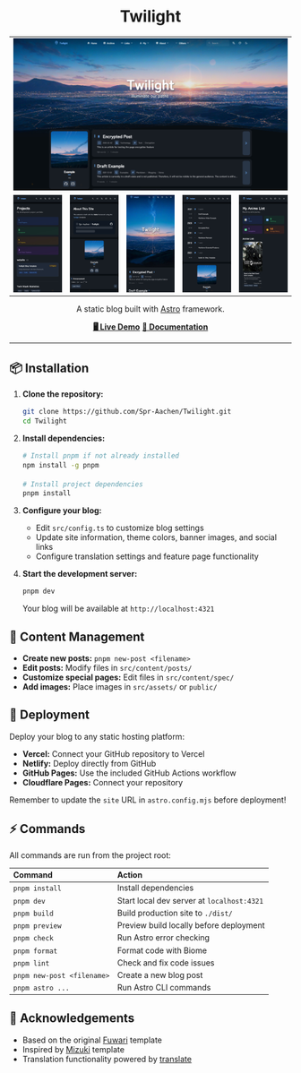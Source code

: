 <div align = "center">

# Twilight

<table style="width: 100%; table-layout: fixed;">
  <tr>
    <td colspan="5"><img alt="" src="docs/image/Desktop.jpg" style="max-width: 100%;"></td>
  </tr>
  <tr>
    <td><img alt="" src="docs/image/Mobile_4.jpg" style="max-width: 100%;"></td>
    <td><img alt="" src="docs/image/Mobile_2.jpg" style="max-width: 100%;"></td>
    <td><img alt="" src="docs/image/Mobile_1.jpg" style="max-width: 100%;"></td>
    <td><img alt="" src="docs/image/Mobile_3.jpg" style="max-width: 100%;"></td>
    <td><img alt="" src="docs/image/Mobile_5.jpg" style="max-width: 100%;"></td>
  </tr>
</table>

A static blog built with [Astro](https://astro.build) framework.

[**🖥️ Live Demo**](https://twilight.spr-aachen.com)
[**📝 Documentation**](https://docs.twilight.spr-aachen.com)

</div>

---

## 📦 Installation

1. **Clone the repository:**
   ```bash
   git clone https://github.com/Spr-Aachen/Twilight.git
   cd Twilight
   ```

2. **Install dependencies:**
   ```bash
   # Install pnpm if not already installed
   npm install -g pnpm
   
   # Install project dependencies
   pnpm install
   ```

3. **Configure your blog:**
   - Edit `src/config.ts` to customize blog settings
   - Update site information, theme colors, banner images, and social links
   - Configure translation settings and feature page functionality

4. **Start the development server:**
   ```bash
   pnpm dev
   ```
   Your blog will be available at `http://localhost:4321`


## 📝 Content Management

- **Create new posts:** `pnpm new-post <filename>`
- **Edit posts:** Modify files in `src/content/posts/`
- **Customize special pages:** Edit files in `src/content/spec/`
- **Add images:** Place images in `src/assets/` or `public/`


## 🚀 Deployment

Deploy your blog to any static hosting platform:

- **Vercel:** Connect your GitHub repository to Vercel
- **Netlify:** Deploy directly from GitHub
- **GitHub Pages:** Use the included GitHub Actions workflow
- **Cloudflare Pages:** Connect your repository

Remember to update the `site` URL in `astro.config.mjs` before deployment!


## ⚡ Commands

All commands are run from the project root:

| Command                    | Action                                    |
|:---------------------------|:------------------------------------------|
| `pnpm install`             | Install dependencies                      |
| `pnpm dev`                 | Start local dev server at `localhost:4321`|
| `pnpm build`               | Build production site to `./dist/`        |
| `pnpm preview`             | Preview build locally before deployment   |
| `pnpm check`               | Run Astro error checking                  |
| `pnpm format`              | Format code with Biome                    |
| `pnpm lint`                | Check and fix code issues                 |
| `pnpm new-post <filename>` | Create a new blog post                    |
| `pnpm astro ...`           | Run Astro CLI commands                    |


## 🙏 Acknowledgements

- Based on the original [Fuwari](https://github.com/saicaca/fuwari) template
- Inspired by [Mizuki](https://github.com/matsuzaka-yuki/Mizuki) template
- Translation functionality powered by [translate](https://gitee.com/mail_osc/translate)